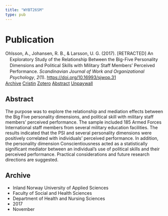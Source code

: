 ```yaml
---
title: "WYBT26SM"
type: pub
---
```

<h1>Publication</h1>
<article id="csl-bib-container-WYBT26SM" class="csl-bib-container">
  <div class="csl-bib-body" style="line-height: 1.35; padding-left: 1em; text-indent:-1em;">
  <div class="csl-entry">Ohlsson, A., Johansen, R. B., &amp; Larsson, U. G. (2017). [RETRACTED] An Exploratory Study of the Relationship Between the Big-Five Personality Dimensions and Political Skills with Military Staff Members&#x2019; Perceived Performance. <i>Scandinavian Journal of Work and Organizational Psychology</i>, <i>2</i>(1). <a href="https://doi.org/10.16993/sjwop.31">https://doi.org/10.16993/sjwop.31</a></div>
</div>
  <div class="csl-bib-buttons">
    <a href="#taxonomy-article-WYBT26SM" class="csl-bib-button">Archive</a>
    <a href="https://app.cristin.no/results/show.jsf?id=1516084" alt="Cristin URL" class="csl-bib-button">Cristin</a>
    <a href="http://zotero.org/groups/5402882/items/WYBT26SM" alt="Zotero URL" class="csl-bib-button">Zotero</a>
    <a href="#abstract-article-WYBT26SM" class="csl-bib-button">Abstract</a>
    <a href="http://www.sjwop.com/articles/10.16993/sjwop.31/galley/31/download/" class="csl-bib-button">Unpaywall</a>
  </div>
  <div id="csl-bib-meta-container-WYBT26SM"></div>
</article>
<div id="csl-bib-meta-WYBT26SM" class="csl-bib-meta">
  <article id="abstract-article-WYBT26SM" class="abstract-article">
    <h1>Abstract</h1>
    The purpose was to explore the relationship and mediation effects between the Big Five personality dimensions, and political skill with military staff members’ perceived performance. The sample included 185 Armed Forces International staff members from several military education facilities. The results indicated that the PSI and several personality dimensions were positively correlated with individuals’ perceived performance. In addition, the personality dimension Conscientiousness acted as a statistically significant mediator between an individual’s use of political skills and their perceived performance. Practical considerations and future research directions are suggested.
  </article>
  <article id="taxonomy-article-WYBT26SM" class="taxonomy-article">
    <h1>Archive</h1>
    <ul>
      <li>Inland Norway University of Applied Sciences</li>
      <li>Faculty of Social and Health Sciences</li>
      <li>Department of Health and Nursing Sciences</li>
      <li>2017</li>
      <li>November</li>
    </ul>
  </article>
</div>
